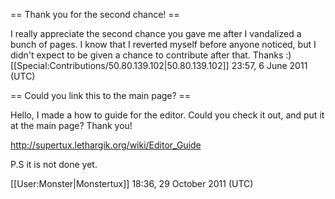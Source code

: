 == Thank you for the second chance! ==

I really appreciate the second chance you gave me after I vandalized a bunch of pages. I know that I reverted myself before anyone noticed, but I didn't expect to be given a chance to contribute after that. Thanks :) [[Special:Contributions/50.80.139.102|50.80.139.102]] 23:57, 6 June 2011 (UTC)

== Could you link this to the main page? ==

Hello, I made a how to guide for the editor. Could you check it out, and put it at the main page? Thank you!

http://supertux.lethargik.org/wiki/Editor_Guide

P.S it is not done yet.

[[User:Monster|Monstertux]] 18:36, 29 October 2011 (UTC)
